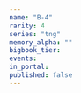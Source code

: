 ```yaml
---
name: "B-4"
rarity: 4
series: "tng"
memory_alpha: ""
bigbook_tier:
events:
in_portal:
published: false
---
```


